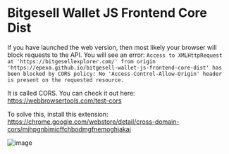 # Bitgesell Wallet JS Frontend Core Dist

If you have launched the web version, then most likely your browser will block requests to the API. You will see an error:
`Access to XMLHttpRequest at 'https://bitgesellexplorer.com/' from origin 'https://epexa.github.io/bitgesell-wallet-js-frontend-core-dist' has been blocked by CORS policy: No 'Access-Control-Allow-Origin' header is present on the requested resource.`

It is called CORS. You can check it out here: https://webbrowsertools.com/test-cors

To solve this, install this extension:
https://chrome.google.com/webstore/detail/cross-domain-cors/mjhpgnbimicffchbodmgfnemoghjakai

![image](https://user-images.githubusercontent.com/2198826/99362458-7da19100-28ee-11eb-81ab-26c0fd40b0d2.png)
